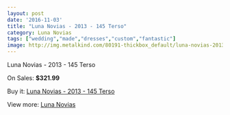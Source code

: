 ```yaml
---
layout: post
date: '2016-11-03'
title: "Luna Novias - 2013 - 145 Terso"
category: Luna Novias
tags: ["wedding","made","dresses","custom","fantastic"]
image: http://img.metalkind.com/80191-thickbox_default/luna-novias-2013-145-terso.jpg
---
```

Luna Novias - 2013 - 145 Terso

On Sales: **$321.99**
<a href="https://www.metalkind.com/en/luna-novias/19482-luna-novias-2013-145-terso.html"><amp-img layout="responsive" width="600" height="600" src="//img.metalkind.com/80191-thickbox_default/luna-novias-2013-145-terso.jpg" alt="Luna Novias - 2013 - 145 Terso 0" /></a>
<a href="https://www.metalkind.com/en/luna-novias/19482-luna-novias-2013-145-terso.html"><amp-img layout="responsive" width="600" height="600" src="//img.metalkind.com/80192-thickbox_default/luna-novias-2013-145-terso.jpg" alt="Luna Novias - 2013 - 145 Terso 1" /></a>

Buy it: [Luna Novias - 2013 - 145 Terso](https://www.metalkind.com/en/luna-novias/19482-luna-novias-2013-145-terso.html "Luna Novias - 2013 - 145 Terso")

View more: [Luna Novias](https://www.metalkind.com/en/155-luna-novias "Luna Novias")